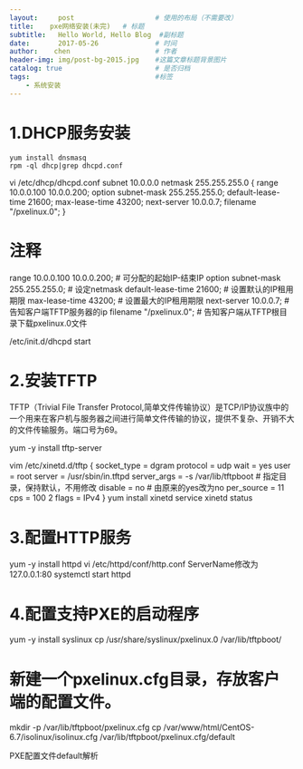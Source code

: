 ```yaml
---
layout:     post                    # 使用的布局（不需要改）
title:    pxe网络安装(未完)   # 标题 
subtitle:   Hello World, Hello Blog  #副标题
date:       2017-05-26              # 时间
author:    chen                     # 作者
header-img: img/post-bg-2015.jpg    #这篇文章标题背景图片
catalog: true                       # 是否归档
tags:                               #标签
    - 系统安装
---
```



1.DHCP服务安装
======

    yum install dnsmasq
    rpm -ql dhcp|grep dhcpd.conf
    
vi /etc/dhcp/dhcpd.conf 
   subnet 10.0.0.0 netmask 255.255.255.0 {
        range 10.0.0.100 10.0.0.200;
        option subnet-mask 255.255.255.0;
        default-lease-time 21600;
        max-lease-time 43200;
        next-server 10.0.0.7;
        filename "/pxelinux.0";
}
# 注释
range 10.0.0.100 10.0.0.200;         # 可分配的起始IP-结束IP
option subnet-mask 255.255.255.0;    # 设定netmask
default-lease-time 21600;            # 设置默认的IP租用期限
max-lease-time 43200;                # 设置最大的IP租用期限
next-server 10.0.0.7;                # 告知客户端TFTP服务器的ip
filename "/pxelinux.0";              # 告知客户端从TFTP根目录下载pxelinux.0文件

/etc/init.d/dhcpd start

2.安装TFTP
========
TFTP（Trivial File Transfer Protocol,简单文件传输协议）是TCP/IP协议族中的一个用来在客户机与服务器之间进行简单文件传输的协议，提供不复杂、开销不大的文件传输服务。端口号为69。

yum -y install tftp-server

vim /etc/xinetd.d/tftp
    {
            socket_type             = dgram
            protocol                = udp
            wait                    = yes
            user                    = root
            server                  = /usr/sbin/in.tftpd
            server_args             = -s /var/lib/tftpboot # 指定目录，保持默认，不用修改
            disable                 = no # 由原来的yes改为no
            per_source              = 11
            cps                     = 100 2
            flags                   = IPv4
    }
yum install xinetd
service xinetd status

3.配置HTTP服务
==========

yum -y install httpd
vi /etc/httpd/conf/http.conf
    ServerName修改为127.0.0.1:80
systemctl start httpd

4.配置支持PXE的启动程序
==============
yum -y install syslinux
cp /usr/share/syslinux/pxelinux.0 /var/lib/tftpboot/
# 新建一个pxelinux.cfg目录，存放客户端的配置文件。
mkdir -p /var/lib/tftpboot/pxelinux.cfg
cp /var/www/html/CentOS-6.7/isolinux/isolinux.cfg /var/lib/tftpboot/pxelinux.cfg/default

PXE配置文件default解析





